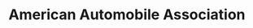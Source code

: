 ---
title: "American Automobile Association"
url: /burlington/american-automobile-association/
shop: travel agency
---